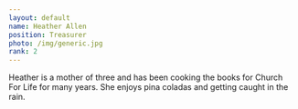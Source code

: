 ```yaml
---
layout: default
name: Heather Allen
position: Treasurer
photo: /img/generic.jpg
rank: 2
---
```


Heather is a mother of three and has been cooking the books for Church For Life for many years. She enjoys pina coladas and getting caught in the rain.
